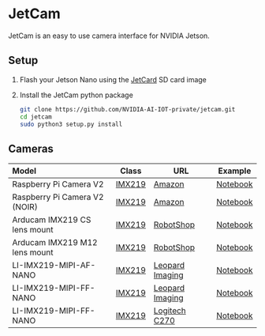 # JetCam

JetCam is an easy to use camera interface for NVIDIA Jetson.

## Setup

1. Flash your Jetson Nano using the [JetCard](https://github.com/NVIDIA-AI-IOT-private/jetcard) SD card image

2. Install the JetCam python package

    ```bash
    git clone https://github.com/NVIDIA-AI-IOT-private/jetcam.git
    cd jetcam
    sudo python3 setup.py install
    ```

## Cameras

| Model | Class | URL | Example |
|:-------|-------|-----|-----|
| Raspberry Pi Camera V2 | [IMX219](jetcam/imx219.py#L9) | [Amazon](https://www.amazon.com/Raspberry-Pi-Camera-Module-Megapixel/dp/B01ER2SKFS/ref=sr_1_3?keywords=raspberry+pi+v2+camera&qid=1554831689&s=electronics&sr=1-3) | [Notebook](notebooks/imx219/imx219.ipynb) |
| Raspberry Pi Camera V2 (NOIR) | [IMX219](jetcam/imx219.py#L9) | [Amazon](https://www.amazon.com/RPi-Camera-V2-Official-Raspberry/dp/B07P7GBJTK/ref=sr_1_1_sspa?keywords=raspberry+pi+v2+camera&qid=1554831658&s=electronics&sr=1-1-spons&psc=1) | [Notebook](notebooks/imx219/imx219.ipynb) |
| Arducam IMX219 CS lens mount | [IMX219](jetcam/imx219.py#L9) | [RobotShop](https://www.robotshop.com/en/arducam-8mp-sony-imx219-camera-module-cs-lens-2718-raspberry-pi.html?gclid=EAIaIQobChMIzMKg38bD4QIVrR6tBh3UoAdjEAYYCSABEgLg-_D_BwE) | [Notebook](notebooks/imx219/imx219.ipynb) |
| Arducam IMX219 M12 lens mount | [IMX219](jetcam/imx219.py#L9) | [RobotShop](https://www.robotshop.com/en/arducam-8mp-sony-imx219-camera-module-m12-lens-ls40136-raspberry-pi.html) | [Notebook](notebooks/imx219/imx219.ipynb) |
| LI-IMX219-MIPI-AF-NANO | [IMX219](jetcam/imx219.py#L9) | [Leopard Imaging](https://leopardimaging.com/product/li-imx219-mipi-af-nano/) | [Notebook](notebooks/imx219/imx219.ipynb) |
| LI-IMX219-MIPI-FF-NANO | [IMX219](jetcam/imx219.py#L9) | [Leopard Imaging](https://leopardimaging.com/product/li-imx219-mipi-ff-nano/) | [Notebook](notebooks/imx219/imx219.ipynb) |
| LI-IMX219-MIPI-FF-NANO | [IMX219](jetcam/webcam_usb.py#L9) | [Logitech C270](https://www.amazon.com/Logitech-Widescreen-designed-Calling-Recording/dp/B004FHO5Y6) | [Notebook](notebooks/webcam_usb/webcam_usb.ipynb) |
